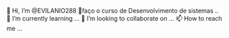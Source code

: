 👋 Hi, I’m @EVILANIO288
👀faço o curso de Desenvolvimento de sistemas ..
🌱 I’m currently learning ...
💞️ I’m looking to collaborate on ...
📫 How to reach me ...

<!---
Evilanio288/Evilanio288 is a ✨ special ✨ repository because its `README.md` (this file) appears on your GitHub profile.
You can click the Preview link to take a look at your changes.
--->
